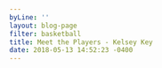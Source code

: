 ```yaml
---
byLine: ''
layout: blog-page
filter: basketball
title: Meet the Players - Kelsey Key
date: 2018-05-13 14:52:23 -0400
---
```

